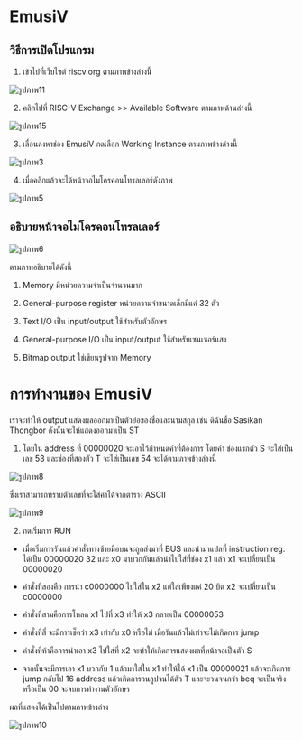 # EmusiV

## วิธีการเปิดโปรแกรม

1. เข้าไปที่เว็บไซต์ riscv.org ตามภาพข้างล่างนี้

![รูปภาพ11](https://user-images.githubusercontent.com/98943603/160871493-57855779-04d3-487c-b93d-6c68773ff7fb.png)

2. คลิกไปที่ RISC-V Exchange >> Available Software ตามภาพด้านล่างนี้

![รูปภาพ15](https://user-images.githubusercontent.com/98943603/160875218-d55cc944-20f1-40bd-9b61-856b492fd8d5.png)

3. เลื่อนลงหาช่อง EmusiV กดเลือก Working Instance ตามภาพข้างล่างนี้

![รูปภาพ3](https://user-images.githubusercontent.com/98943603/160855918-56aef67a-4a68-4a33-88ed-2e5a66dd3337.png)

4. เมื่อคลิกแล้วจะได้หน้าจอไมโครคอนโทรลเลอร์ดังภาพ

![รูปภาพ5](https://user-images.githubusercontent.com/98943603/160856395-283d4613-b72e-4787-8b17-46d16611c762.png)

## อธิบายหน้าจอไมโครคอนโทรลเลอร์

![รูปภาพ6](https://user-images.githubusercontent.com/98943603/160857048-4ac40db0-7d78-4951-8e57-ed8c8bb9f494.png)


ตามภาพอธิบายได้ดังนี้

1. Memory มีหน่วยความจำเป็นจำนวนมาก

2. General-purpose register หน่วยความจำขนาดเล็กมีแค่ 32 ตัว

3. Text I/O เป็น input/output ใช้สำหรับตัวอักษร

4. General-purpose I/O เป็น input/output ใช้สำหรับเซนเซอร์แสง

5. Bitmap output ใช่เขียนรูปจาก Memory

# การทำงานของ EmusiV

เราจะทำให้ output แสดงผลออกมาเป็นตัวย่อของชื่อและนามสกุล เช่น ดิฉันชื่อ Sasikan Thongbor ดังนั้นจะให้แสดงออกมาเป็น ST

1. โดยใน address ที่ 00000020 จะเอาไว้กำหนดค่าที่ต้องการ โดยค่า ช่องแรกตัว S จะใส่เป็นเลข 53 และช่องที่สองตัว T จะใส่เป็นเลข 54 จะได้ตามภาพข้างล่างนี้

![รูปภาพ8](https://user-images.githubusercontent.com/98943603/160871199-31ef67f5-473f-44b4-aed6-139281865f04.png)

ซึ่งเราสามารถทราบตัวเลขที่จะใส่ค่าได้จากตาราง ASCII 

![รูปภาพ9](https://user-images.githubusercontent.com/98943603/160871883-6d1947e9-1cb9-4354-8128-82b6c5509da2.png)

2. กดเริ่มการ RUN

- เมื่อเริ่มการรันแล้วคำสั่งทางซ้ายมือบนจะถูกส่งมาที่ BUS และนำมาแปลที่ instruction reg. ได้เป็น 00000020 32 และ x0 มาบวกกันแล้วนำไปใส่ที่ช่อง x1 แล้ว x1 จะเปลี่ยนเป็น 00000020

- คำสั่งที่สองคือ การนำ c0000000 ไปใส่ใน x2 แต่ใส่เพียงแค่ 20 บิต x2 จะเปลี่ยนเป็น c0000000

- คำสั่งที่สามคือการโหลด x1 ไปที่ x3 ทำให้ x3 กลายเป็น 00000053

- คำสั่งที่สี่ จะมีการเช็คว่า x3 เท่ากับ x0 หรือไม่ เมื่อรันแล้วไม่เท่าจะไม่เกิดการ jump 

- คำสั่งที่ห้าคือการนำเอา x3 ไปใส่ที่ x2 จะทำให้เกิดการแสดงผลที่หน้าจอเป็นตัว S 

- จากนั้นจะมีการเอา x1 บวกกับ 1 แล้วมาใส่ใน x1 ทำให้ได้ x1 เป็น 00000021 แล้วจะเกิดการ jump กลับไป 16 address แล้วเกิดการวนลูปจนได้ตัว T และจะวนจนกว่า beq จะเป็นจริง หรือเป็น 00 จะจบการทำงานตัวอักษร

ผลที่แสดงได้เป็นไปตามภาพข้างล่าง

![รูปภาพ10](https://user-images.githubusercontent.com/98943603/160870670-eb710f99-ef92-45bc-9273-4eae103a1e51.png)






